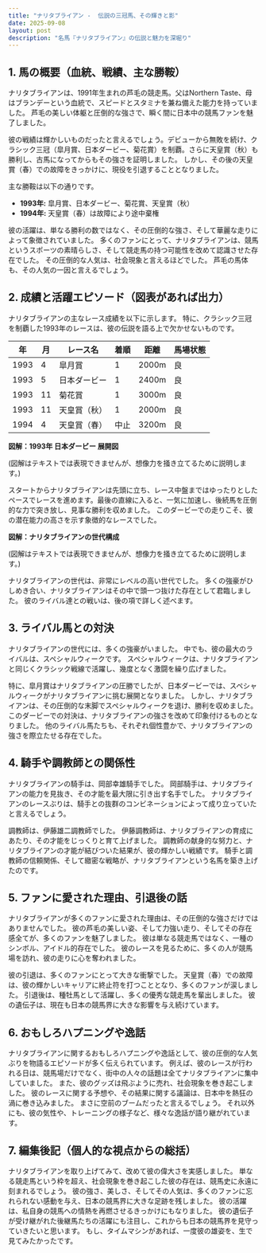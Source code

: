 ```yaml
---
title: "ナリタブライアン -  伝説の三冠馬、その輝きと影"
date: 2025-09-08
layout: post
description: "名馬『ナリタブライアン』の伝説と魅力を深堀り"
---
```


## 1. 馬の概要（血統、戦績、主な勝鞍）

ナリタブライアンは、1991年生まれの芦毛の競走馬。父はNorthern Taste、母はブランデーという血統で、スピードとスタミナを兼ね備えた能力を持っていました。  芦毛の美しい体躯と圧倒的な強さで、瞬く間に日本中の競馬ファンを魅了しました。

彼の戦績は輝かしいものだったと言えるでしょう。デビューから無敗を続け、クラシック三冠（皐月賞、日本ダービー、菊花賞）を制覇。さらに天皇賞（秋）も勝利し、古馬になってからもその強さを証明しました。  しかし、その後の天皇賞（春）での故障をきっかけに、現役を引退することとなりました。

主な勝鞍は以下の通りです。

* **1993年:** 皐月賞、日本ダービー、菊花賞、天皇賞（秋）
* **1994年:**  天皇賞（春）は故障により途中棄権

彼の活躍は、単なる勝利の数ではなく、その圧倒的な強さ、そして華麗な走りによって象徴されていました。  多くのファンにとって、ナリタブライアンは、競馬というスポーツの素晴らしさ、そして競走馬の持つ可能性を改めて認識させた存在でした。  その圧倒的な人気は、社会現象と言えるほどでした。  芦毛の馬体も、その人気の一因と言えるでしょう。


## 2. 成績と活躍エピソード（図表があれば出力）

ナリタブライアンの主なレース成績を以下に示します。  特に、クラシック三冠を制覇した1993年のレースは、彼の伝説を語る上で欠かせないものです。

| 年 | 月 | レース名          | 着順 | 距離 | 馬場状態 |
|---|----|-----------------|-----|-----|---------|
| 1993 | 4 | 皐月賞            | 1   | 2000m| 良      |
| 1993 | 5 | 日本ダービー        | 1   | 2400m| 良      |
| 1993 | 11| 菊花賞            | 1   | 3000m| 良      |
| 1993 | 11| 天皇賞（秋）        | 1   | 2000m| 良      |
| 1994 | 4 | 天皇賞（春）        | 中止 | 3200m| 良      |


**図解：1993年 日本ダービー 展開図**

(図解はテキストでは表現できませんが、想像力を掻き立てるために説明します。)

スタートからナリタブライアンは先頭に立ち、レース中盤まではゆったりとしたペースでレースを進めます。最後の直線に入ると、一気に加速し、後続馬を圧倒的な力で突き放し、見事な勝利を収めました。  このダービーでの走りこそ、彼の潜在能力の高さを示す象徴的なレースでした。


**図解：ナリタブライアンの世代構成**

(図解はテキストでは表現できませんが、想像力を掻き立てるために説明します。)

ナリタブライアンの世代は、非常にレベルの高い世代でした。  多くの強豪がひしめき合い、ナリタブライアンはその中で頭一つ抜けた存在として君臨しました。  彼のライバル達との戦いは、後の項で詳しく述べます。


## 3. ライバル馬との対決

ナリタブライアンの世代には、多くの強豪がいました。  中でも、彼の最大のライバルは、スペシャルウィークです。  スペシャルウィークは、ナリタブライアンと同じくクラシック戦線で活躍し、幾度となく激闘を繰り広げました。

特に、皐月賞はナリタブライアンの圧勝でしたが、日本ダービーでは、スペシャルウィークがナリタブライアンに挑む展開となりました。  しかし、ナリタブライアンは、その圧倒的な末脚でスペシャルウィークを退け、勝利を収めました。  このダービーでの対決は、ナリタブライアンの強さを改めて印象付けるものとなりました。  他のライバル馬たちも、それぞれ個性豊かで、ナリタブライアンの強さを際立たせる存在でした。


## 4. 騎手や調教師との関係性

ナリタブライアンの騎手は、岡部幸雄騎手でした。  岡部騎手は、ナリタブライアンの能力を見抜き、その才能を最大限に引き出す名手でした。  ナリタブライアンのレースぶりは、騎手との抜群のコンビネーションによって成り立っていたと言えるでしょう。

調教師は、伊藤雄二調教師でした。  伊藤調教師は、ナリタブライアンの育成にあたり、その才能をじっくりと育て上げました。  調教師の献身的な努力と、ナリタブライアンの才能が結びついた結果が、彼の輝かしい戦績です。  騎手と調教師の信頼関係、そして緻密な戦略が、ナリタブライアンという名馬を築き上げたのです。


## 5. ファンに愛された理由、引退後の話

ナリタブライアンが多くのファンに愛された理由は、その圧倒的な強さだけではありませんでした。  彼の芦毛の美しい姿、そして力強い走り、そしてその存在感全てが、多くのファンを魅了しました。  彼は単なる競走馬ではなく、一種のシンボル、アイドル的存在でした。  彼のレースを見るために、多くの人が競馬場を訪れ、彼の走りに心を奪われました。

彼の引退は、多くのファンにとって大きな衝撃でした。  天皇賞（春）での故障は、彼の輝かしいキャリアに終止符を打つこととなり、多くのファンが涙しました。  引退後は、種牡馬として活躍し、多くの優秀な競走馬を輩出しました。  彼の遺伝子は、現在も日本の競馬界に大きな影響を与え続けています。


## 6. おもしろハプニングや逸話

ナリタブライアンに関するおもしろハプニングや逸話として、彼の圧倒的な人気ぶりを物語るエピソードが多く伝えられています。  例えば、彼のレースが行われる日は、競馬場だけでなく、街中の人々の話題は全てナリタブライアンに集中していました。  また、彼のグッズは飛ぶように売れ、社会現象を巻き起こしました。  彼のレースに関する予想や、その結果に関する議論は、日本中を熱狂の渦に巻き込みました。  まさに空前のブームだったと言えるでしょう。  それ以外にも、彼の気性や、トレーニングの様子など、様々な逸話が語り継がれています。


## 7. 編集後記（個人的な視点からの総括）

ナリタブライアンを取り上げてみて、改めて彼の偉大さを実感しました。  単なる競走馬という枠を超え、社会現象を巻き起こした彼の存在は、競馬史に永遠に刻まれるでしょう。  彼の強さ、美しさ、そしてその人気は、多くのファンに忘れられない感動を与え、日本の競馬界に大きな足跡を残しました。  彼の活躍は、私自身の競馬への情熱を再燃させるきっかけにもなりました。  彼の遺伝子が受け継がれた後継馬たちの活躍にも注目し、これからも日本の競馬界を見守っていきたいと思います。  もし、タイムマシンがあれば、一度彼の雄姿を、生で見てみたかったです。
